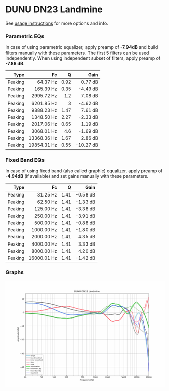 # DUNU DN23 Landmine
See [usage instructions](https://github.com/jaakkopasanen/AutoEq#usage) for more options and info.

### Parametric EQs
In case of using parametric equalizer, apply preamp of **-7.94dB** and build filters manually
with these parameters. The first 5 filters can be used independently.
When using independent subset of filters, apply preamp of **-7.86 dB**.

| Type    | Fc          |    Q | Gain      |
|--------:|------------:|-----:|----------:|
| Peaking | 64.37 Hz    | 0.92 | 0.77 dB   |
| Peaking | 165.39 Hz   | 0.35 | -4.49 dB  |
| Peaking | 2995.72 Hz  | 1.2  | 7.08 dB   |
| Peaking | 6201.85 Hz  | 3    | -4.62 dB  |
| Peaking | 9888.23 Hz  | 1.47 | 7.61 dB   |
| Peaking | 1348.50 Hz  | 2.27 | -2.33 dB  |
| Peaking | 2017.06 Hz  | 0.65 | 1.19 dB   |
| Peaking | 3068.01 Hz  | 4.6  | -1.69 dB  |
| Peaking | 13368.36 Hz | 1.67 | 2.86 dB   |
| Peaking | 19854.31 Hz | 0.55 | -10.27 dB |

### Fixed Band EQs
In case of using fixed band (also called graphic) equalizer, apply preamp of **-4.94dB**
(if available) and set gains manually with these parameters.

| Type    | Fc          |    Q | Gain     |
|--------:|------------:|-----:|---------:|
| Peaking | 31.25 Hz    | 1.41 | -0.58 dB |
| Peaking | 62.50 Hz    | 1.41 | -1.33 dB |
| Peaking | 125.00 Hz   | 1.41 | -3.38 dB |
| Peaking | 250.00 Hz   | 1.41 | -3.91 dB |
| Peaking | 500.00 Hz   | 1.41 | -0.88 dB |
| Peaking | 1000.00 Hz  | 1.41 | -1.80 dB |
| Peaking | 2000.00 Hz  | 1.41 | 4.35 dB  |
| Peaking | 4000.00 Hz  | 1.41 | 3.33 dB  |
| Peaking | 8000.00 Hz  | 1.41 | 4.20 dB  |
| Peaking | 16000.01 Hz | 1.41 | -1.42 dB |

### Graphs
![](./DUNU%20DN23%20Landmine.png)